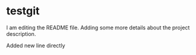 # testgit

I am editing the README file. Adding some more details about the project description.

Added new line directly 
